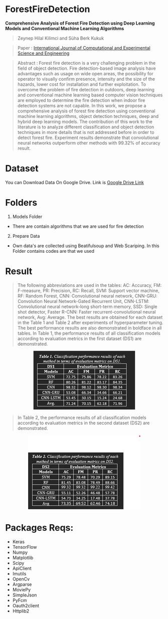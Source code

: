 # ForestFireDetection
**Comprehensive Analysis of Forest Fire Detection using Deep Learning Models and Conventional Machine Learning Algorithms**
> Zeynep Hilal Kilimci and Süha Berk Kukuk

> Paper : [International Journal of Computational and Experimental Science and Engineering](https://doi.org/10.22399/ijcesen.950045)
 
 > Abstract : Forest fire detection is a very challenging problem in the field of object detection.
Fire detection-based image analysis have advantages such as usage on wide open
areas, the possibility for operator to visually confirm presence, intensity and the
size of the hazards, lower cost for installation and further exploitation. To
overcome the problem of fire detection in outdoors, deep learning and
conventional machine learning based computer vision techniques are employed to
determine the fire detection when indoor fire detection systems are not capable.
In this work, we propose a comprehensive analysis of forest fire detection using
conventional machine learning algorithms, object detection techniques, deep and
hybrid deep learning models. The contribution of this work to the literature is to
analyze different classification and object detection techniques in more details that
is not addressed before in order to detect forest fire. Experiment results
demonstrate that convolutional neural networks outperform other methods with
99.32% of accuracy result.

 
 # Dataset
 You can Download  Data On Google Drive. Link is 
[Google Drive Link](https://drive.google.com/drive/folders/1gHNe0AOk05E68hoG0qMTSPLXUvi6oSsf?usp=sharing)

# Folders
1. Models Folder 
* There are contain algorithms that we are used for fire detection
2. Prepare Data 
* Own data's are collected using Beatifulsoup and Web Scariping. In this Folder contains codes are  that we used 

# Result 
> The following abbreviations are used in the tables: AC: Accuracy, FM: F-measure, PR: Precision, RC: Recall, SVM: Support vector machine, RF: Random Forest, CNN: Convolutional neural network, CNN-GRU: Convolution Neural Network-Gated Recurrent Unit, CNN-LSTM: Convolutional neural network-long short-term memory, SSD: Single shot detector, Faster R-CNN: Faster recurrent-convolutional neural network, Avg: Average. The best results are obtained for each dataset in the Table 1 and Table 2 after experiments of hyperparameter tuning. The best performance results are also demonstrated in boldface in all tables. In Table 1, the performance results of all classification models according to evaluation metrics in the first dataset (DS1) are demonstrated.

<p align="center">
    <img src="https://github.com/shbkukuk/ForestFireDetection/blob/main/images/Ekran%20g%C3%B6r%C3%BCnt%C3%BCs%C3%BC%202021-08-06%20114109.png"> <br />
    <em> 
    </em>
</p>

>In Table 2, the performance results of all classification models according to evaluation metrics in the second dataset (DS2) are demonstrated.
<p align="center">
    <img src="https://github.com/shbkukuk/ForestFireDetection/blob/main/images/Ekran%20g%C3%B6r%C3%BCnt%C3%BCs%C3%BC%202021-08-06%20114143.png"> <br />
    <em> 
    </em>
</p>



# Packages Reqs:
* Keras
* TensorFlow
* Numpy
* Matplotlib
* Scipy
* ApiClient
* Imutils
* OpenCv
* Argparse
* MoviePy
* SimpleJson
* PyFcm
* Oauth2client
* Httplib2
